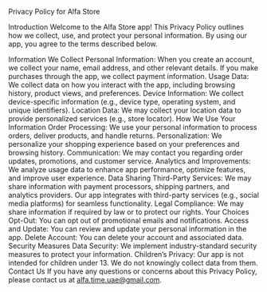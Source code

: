 Privacy Policy for Alfa Store

Introduction
Welcome to the Alfa Store app! This Privacy Policy outlines how we collect, use, and protect your personal information. By using our app, you agree to the terms described below.

Information We Collect
Personal Information:
When you create an account, we collect your name, email address, and other relevant details.
If you make purchases through the app, we collect payment information.
Usage Data:
We collect data on how you interact with the app, including browsing history, product views, and preferences.
Device Information:
We collect device-specific information (e.g., device type, operating system, and unique identifiers).
Location Data:
We may collect your location data to provide personalized services (e.g., store locator).
How We Use Your Information
Order Processing:
We use your personal information to process orders, deliver products, and handle returns.
Personalization:
We personalize your shopping experience based on your preferences and browsing history.
Communication:
We may contact you regarding order updates, promotions, and customer service.
Analytics and Improvements:
We analyze usage data to enhance app performance, optimize features, and improve user experience.
Data Sharing
Third-Party Services:
We may share information with payment processors, shipping partners, and analytics providers.
Our app integrates with third-party services (e.g., social media platforms) for seamless functionality.
Legal Compliance:
We may share information if required by law or to protect our rights.
Your Choices
Opt-Out:
You can opt out of promotional emails and notifications.
Access and Update:
You can review and update your personal information in the app.
Delete Account:
You can delete your account and associated data.
Security Measures
Data Security:
We implement industry-standard security measures to protect your information.
Children’s Privacy:
Our app is not intended for children under 13. We do not knowingly collect data from them.
Contact Us
If you have any questions or concerns about this Privacy Policy, please contact us at alfa.time.uae@gmail.com.
